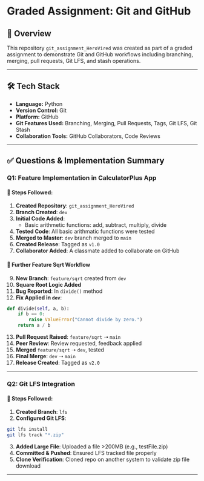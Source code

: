 # Graded Assignment: Git and GitHub

## 📘 Overview

This repository `git_assignment_HeroVired` was created as part of a graded assignment to demonstrate Git and GitHub workflows including branching, merging, pull requests, Git LFS, and stash operations.

---

## 🛠 Tech Stack 

- **Language:** Python
- **Version Control:** Git
- **Platform:** GitHub
- **Git Features Used:** Branching, Merging, Pull Requests, Tags, Git LFS, Git Stash
- **Collaboration Tools:** GitHub Collaborators, Code Reviews

---

## ✅ Questions & Implementation Summary



### **Q1: Feature Implementation in CalculatorPlus App**

#### 🔨 Steps Followed:

1. **Created Repository**: `git_assignment_HeroVired`
2. **Branch Created**: `dev`
3. **Initial Code Added**:
    - Basic arithmetic functions: add, subtract, multiply, divide
4. **Tested Code**: All basic arithmatic functions were tested
5. **Merged to Master**: `dev` branch merged to `main`
6. **Created Release**: Tagged as `v1.0`
7. **Collaborator Added**: A classmate added to collaborate on GitHub


#### 🔁 Further Feature Sqrt Workflow

9. **New Branch**: `feature/sqrt` created from `dev`
10. **Square Root Logic Added**
11. **Bug Reported**: In `divide()` method
12. **Fix Applied in `dev`**: 
```python
def divide(self, a, b):
    if b == 0:
        raise ValueError("Cannot divide by zero.")
    return a / b

```
13.  **Pull Request Raised**: `feature/sqrt` ➝ `main`
14.  **Peer Review**: Review requested, feedback applied
15.  **Merged** `feature/sqrt` ➝ `dev`, tested
16.  **Final Merge**: `dev` ➝ `main`
17.  **Release Created**: Tagged as `v2.0`

---

### **Q2: Git LFS Integration**
#### 🔨 Steps Followed:

1. **Created Branch**: `lfs`
2. **Configured Git LFS**:
```bash
git lfs install
git lfs track "*.zip"
```
3. **Added Large File**: Uploaded a file >200MB (e.g., testFile.zip)
4. **Committed & Pushed**: Ensured LFS tracked file properly
5. **Clone Verification**: Cloned repo on another system to validate zip file download

---